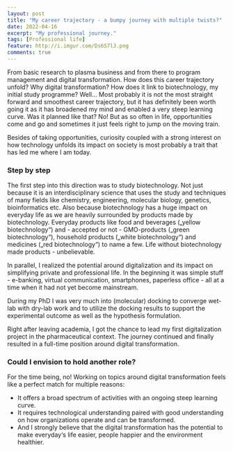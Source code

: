 ```yaml
---
layout: post
title: "My career trajectory - a bumpy journey with multiple twists?"
date: 2022-04-16
excerpt: "My professional journey."
tags: [Professional life]
feature: http://i.imgur.com/Ds6S7lJ.png
comments: true
---
```


From basic research to plasma business and from there to program management and digital transformation. How does this career trajectory unfold? Why digital transformation? How does it link to biotechnology, my initial study programme? 
Well… Most probably it is not the most straight forward and smoothest career trajectory, but it has definitely been worth going it as it has broadened my mind and enabled a very steep learning curve. Was it planned like that? No! But as so often in life, opportunities come and go and sometimes it just feels right to jump on the moving train. 

Besides of taking opportunities, curiosity coupled with a strong interest on how technology unfolds its impact on society is most probably a trait that has led me where I am today. 

### Step by step
The first step into this direction was to study biotechnology. Not just because it is an interdisciplinary science that uses the study and techniques of many fields like chemistry, engineering, molecular biology, genetics, bioinformatics etc. Also because biotechnology has a huge impact on everyday life as we are heavily surrounded by products made by biotechnology. Everyday products like food and beverages („yellow biotechnology“) and - accepted or not - GMO-products („green biotechnology“), household products („white biotechnology“) and medicines („red biotechnology“) to name a few. Life without biotechnology made products - unbelievable.

In parallel, I realized the potential around digitalization and its impact on simplifying private and professional life. In the beginning it was simple stuff - e-banking, virtual communication, smartphones, paperless office - all at a time when it had not yet become mainstream.

During my PhD I was very much into (molecular) docking to converge wet-lab with dry-lab work and to utilize the docking results to support the experimental outcome as well as the hypothesis formulation.

Right after leaving academia, I got the chance to lead my first digitalization project in the pharmaceutical context. The journey continued and finally resulted in a full-time position around digital transformation. 

### Could I envision to hold another role?

For the time being, no! Working on topics around digital transformation feels like a perfect match for multiple reasons: 
* It offers a broad spectrum of activities with an ongoing steep learning curve.
* It requires technological understanding paired with good understanding on how organizations operate and can be transformed.
* And I strongly believe that the digital transformation has the potential to make everyday‘s life easier, people happier and the environment healthier.
